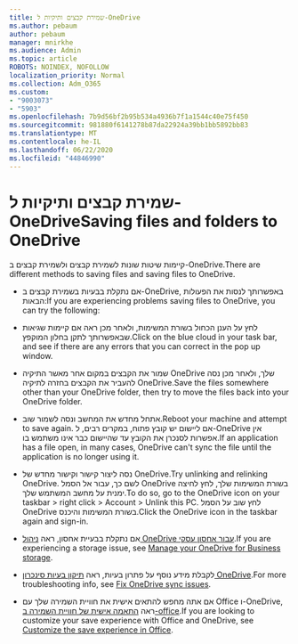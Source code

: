 ```yaml
---
title: שמירת קבצים ותיקיות ל-OneDrive
ms.author: pebaum
author: pebaum
manager: mnirkhe
ms.audience: Admin
ms.topic: article
ROBOTS: NOINDEX, NOFOLLOW
localization_priority: Normal
ms.collection: Adm_O365
ms.custom:
- "9003073"
- "5903"
ms.openlocfilehash: 7b9d56bf2b95b534a4936b7f1a1544c40e75f450
ms.sourcegitcommit: 981880f6141278b87da22924a39bb1bb5892bb83
ms.translationtype: MT
ms.contentlocale: he-IL
ms.lasthandoff: 06/22/2020
ms.locfileid: "44846990"
---
```

# <a name="saving-files-and-folders-to-onedrive"></a><span data-ttu-id="fe34a-102">שמירת קבצים ותיקיות ל-OneDrive</span><span class="sxs-lookup"><span data-stu-id="fe34a-102">Saving files and folders to OneDrive</span></span>

<span data-ttu-id="fe34a-103">קיימות שיטות שונות לשמירת קבצים ולשמירת קבצים ב-OneDrive.</span><span class="sxs-lookup"><span data-stu-id="fe34a-103">There are different methods to saving files and saving files to OneDrive.</span></span>

- <span data-ttu-id="fe34a-104">אם נתקלת בבעיות בשמירת קבצים ב-OneDrive, באפשרותך לנסות את הפעולות הבאות:</span><span class="sxs-lookup"><span data-stu-id="fe34a-104">If you are experiencing problems saving files to OneDrive, you can try the following:</span></span>

- <span data-ttu-id="fe34a-105">לחץ על הענן הכחול בשורת המשימות, ולאחר מכן ראה אם קיימות שגיאות שבאפשרותך לתקן בחלון המוקפץ.</span><span class="sxs-lookup"><span data-stu-id="fe34a-105">Click on the blue cloud in your task bar, and see if there are any errors that you can correct in the pop up window.</span></span>
- <span data-ttu-id="fe34a-106">שמור את הקבצים במקום אחר מאשר התיקיה OneDrive שלך, ולאחר מכן נסה להעביר את הקבצים בחזרה לתיקיה OneDrive.</span><span class="sxs-lookup"><span data-stu-id="fe34a-106">Save the files somewhere other than your OneDrive folder, then try to move the files back into your OneDrive folder.</span></span>
- <span data-ttu-id="fe34a-107">אתחל מחדש את המחשב ונסה לשמור שוב.</span><span class="sxs-lookup"><span data-stu-id="fe34a-107">Reboot your machine and attempt to save again.</span></span> <span data-ttu-id="fe34a-108">אם ליישום יש קובץ פתוח, במקרים רבים, ל-OneDrive אין אפשרות לסנכרן את הקובץ עד שהיישום כבר אינו משתמש בו.</span><span class="sxs-lookup"><span data-stu-id="fe34a-108">If an application has a file open, in many cases, OneDrive can't sync the file until the application is no longer using it.</span></span>
- <span data-ttu-id="fe34a-109">נסה ליצור קישור וקישור מחדש של OneDrive.</span><span class="sxs-lookup"><span data-stu-id="fe34a-109">Try unlinking and relinking OneDrive.</span></span> <span data-ttu-id="fe34a-110">לשם כך, עבור אל הסמל OneDrive בשורת המשימות שלך, לחץ לחיצה ימנית על מחשב המשתמש שלך.</span><span class="sxs-lookup"><span data-stu-id="fe34a-110">To do so, go to the OneDrive icon on your taskbar > right click > Account > Unlink this PC.</span></span> <span data-ttu-id="fe34a-111">לחץ שוב על הסמל OneDrive בשורת המשימות והיכנס.</span><span class="sxs-lookup"><span data-stu-id="fe34a-111">Click the OneDrive icon in the taskbar again and sign-in.</span></span>
- <span data-ttu-id="fe34a-112">אם נתקלת בבעיית אחסון, ראה [ניהול OneDrive עבור אחסון עסקי](https://support.microsoft.com/office/31519161-059c-4764-b6f8-f5cd29f7fe68).</span><span class="sxs-lookup"><span data-stu-id="fe34a-112">If you are experiencing a storage issue, see  [Manage your OneDrive for Business storage](https://support.microsoft.com/office/31519161-059c-4764-b6f8-f5cd29f7fe68).</span></span>
- <span data-ttu-id="fe34a-113">לקבלת מידע נוסף על פתרון בעיות, ראה [תיקון בעיות סינכרון OneDrive](https://docs.microsoft.com/alchemyinsights/fix-onedrive-sync-issues).</span><span class="sxs-lookup"><span data-stu-id="fe34a-113">For more troubleshooting info, see  [Fix OneDrive sync issues](https://docs.microsoft.com/alchemyinsights/fix-onedrive-sync-issues).</span></span>  
- <span data-ttu-id="fe34a-114">אם אתה מחפש להתאים אישית את חוויית השמירה שלך עם Office ו-OneDrive, ראה [התאמה אישית של חוויית השמירה ב-office](https://support.microsoft.com/office/786200a7-f5f2-4d26-a3ae-b78c60dd5d3b).</span><span class="sxs-lookup"><span data-stu-id="fe34a-114">If you are looking to customize your save experience with Office and OneDrive, see  [Customize the save experience in Office](https://support.microsoft.com/office/786200a7-f5f2-4d26-a3ae-b78c60dd5d3b).</span></span>
